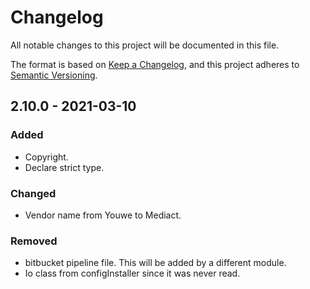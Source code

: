 # Changelog
All notable changes to this project will be documented in this file.

The format is based on [Keep a Changelog](https://keepachangelog.com/en/1.0.0/),
and this project adheres to [Semantic Versioning](https://semver.org/spec/v2.0.0.html).

## 2.10.0 - 2021-03-10
### Added
- Copyright.
- Declare strict type.

### Changed
- Vendor name from Youwe to Mediact.

### Removed
- bitbucket pipeline file. This will be added by a different module.
- Io class from configInstaller since it was never read.